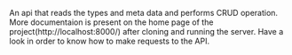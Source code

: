 An api that reads the types and meta data and performs CRUD operation. 
More documentaion is present on the home page of the project(http://localhost:8000/) after cloning and running the server. Have a look in order to know how to make requests to the API.
